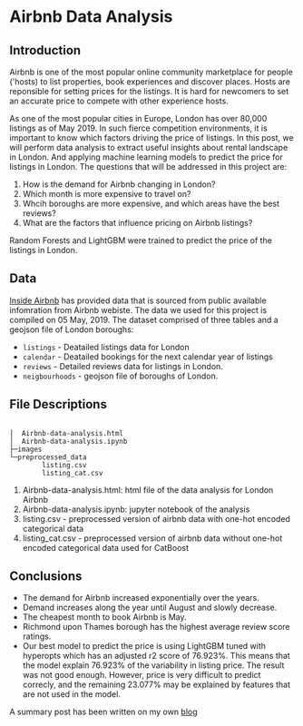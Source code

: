 # Airbnb Data Analysis

## Introduction

Airbnb is one of the most popular online community marketplace for people ('hosts) to list properties, book experiences and discover places. Hosts are reponsible for setting prices for the listings. It is hard for newcomers to set an accurate price to compete with other experience hosts.

As one of the most popular cities in Europe, London has over 80,000 listings as of May 2019. In such fierce competition environments, it is important to know which factors driving the price of listings. In this post, we will perform data analysis to extract useful insights about rental landscape in London. 
And applying machine learning models to predict the price for listings in London. The questions that will be addressed in this project are:

1. How is the demand for Airbnb changing in London?
2. Which month is more expensive to travel on?
3. Whcih boroughs are more expensive,  and which areas have the best reviews?
4. What are the factors that influence pricing on Airbnb listings?

Random Forests and LightGBM were trained to predict the price of the listings in London.

## Data 
[Inside Airbnb](http://insideairbnb.com/get-the-data.html) has provided data that is sourced from public available infomration from Airbnb webiste. The data we used for this project is compiled on 05 May, 2019. The dataset comprised of three tables and a geojson file of London boroughs:
* `listings` - Deatailed listings data for London
* `calendar` - Deatailed bookings for the next calendar year of listings
* `reviews` - Detailed reviews data for listings in London.
* `neigbourhoods` - geojson file of boroughs of London.

## File Descriptions
```

│  Airbnb-data-analysis.html
│  Airbnb-data-analysis.ipynb
├─images
└─preprocessed_data
        listing.csv
        listing_cat.csv
```
1. Airbnb-data-analysis.html: html file of the data analysis for London Airbnb
2. Airbnb-data-analysis.ipynb: jupyter notebook of the analysis
3. listing.csv - preprocessed version of airbnb data with one-hot encoded categorical data
4. listing_cat.csv - preprocessed version of airbnb data without one-hot encoded categorical data used for CatBoost



## Conclusions
* The demand for Airbnb increased exponentially over the years. 
* Demand increases along the year until August and slowly decrease.
* The cheapest month to book Airbnb is May.
* Richmond upon Thames borough has the highest average review score ratings.
* Our best model to predict the price is using LightGBM tuned with hyperopts which has an adjusted r2 score of 76.923%. This means that the model explain 76.923% of the variability in listing price. The result was not good enough. However, price is very difficult to predict correcly, and the remaining 23.077% may be explained by features that are not used in the model. 

A summary post has been written on my own [blog](https://andrew-siu12.github.io/2019-06-15-Airbnb-Data-Analysis/)

